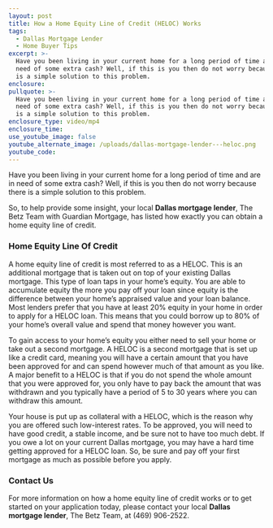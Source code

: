 ```yaml
---
layout: post
title: How a Home Equity Line of Credit (HELOC) Works
tags:
  - Dallas Mortgage Lender
  - Home Buyer Tips
excerpt: >-
  Have you been living in your current home for a long period of time and are in
  need of some extra cash? Well, if this is you then do not worry because there
  is a simple solution to this problem.
enclosure:
pullquote: >-
  Have you been living in your current home for a long period of time and are in
  need of some extra cash? Well, if this is you then do not worry because there
  is a simple solution to this problem.
enclosure_type: video/mp4
enclosure_time:
use_youtube_image: false
youtube_alternate_image: /uploads/dallas-mortgage-lender---heloc.png
youtube_code:
---
```


Have you been living in your current home for a long period of time and are in need of some extra cash? Well, if this is you then do not worry because there is a simple solution to this problem.

So, to help provide some insight, your local **Dallas mortgage lender**, The Betz Team with Guardian Mortgage, has listed how exactly you can obtain a home equity line of credit.

### **Home Equity Line Of Credit**

A home equity line of credit is most referred to as a HELOC. This is an additional mortgage that is taken out on top of your existing Dallas mortgage. This type of loan taps in your home’s equity. You are able to accumulate equity the more you pay off your loan since equity is the difference between your home’s appraised value and your loan balance. Most lenders prefer that you have at least 20% equity in your home in order to apply for a HELOC loan. This means that you could borrow up to 80% of your home’s overall value and spend that money however you want.

To gain access to your home’s equity you either need to sell your home or take out a second mortgage. A HELOC is a second mortgage that is set up like a credit card, meaning you will have a certain amount that you have been approved for and can spend however much of that amount as you like. A major benefit to a HELOC is that if you do not spend the whole amount that you were approved for, you only have to pay back the amount that was withdrawn and you typically have a period of 5 to 30 years where you can withdraw this amount.

Your house is put up as collateral with a HELOC, which is the reason why you are offered such low-interest rates. To be approved, you will need to have good credit, a stable income, and be sure not to have too much debt. If you owe a lot on your current Dallas mortgage, you may have a hard time getting approved for a HELOC loan. So, be sure and pay off your first mortgage as much as possible before you apply.

### **Contact Us**

For more information on how a home equity line of credit works or to get started on your application today, please contact your local **Dallas mortgage lender**, The Betz Team, at (469) 906-2522.